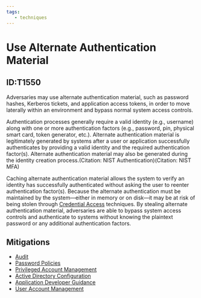```yaml
---
tags:
   - techniques
---
```

# Use Alternate Authentication Material
## ID:T1550
Adversaries may use alternate authentication material, such as password hashes, Kerberos tickets, and application access tokens, in order to move laterally within an environment and bypass normal system access controls. 

Authentication processes generally require a valid identity (e.g., username) along with one or more authentication factors (e.g., password, pin, physical smart card, token generator, etc.). Alternate authentication material is legitimately generated by systems after a user or application successfully authenticates by providing a valid identity and the required authentication factor(s). Alternate authentication material may also be generated during the identity creation process.(Citation: NIST Authentication)(Citation: NIST MFA)

Caching alternate authentication material allows the system to verify an identity has successfully authenticated without asking the user to reenter authentication factor(s). Because the alternate authentication must be maintained by the system—either in memory or on disk—it may be at risk of being stolen through [Credential Access](tactics/TA0006) techniques. By stealing alternate authentication material, adversaries are able to bypass system access controls and authenticate to systems without knowing the plaintext password or any additional authentication factors.

## Mitigations
* [Audit](mitigations/M1047)
* [Password Policies](mitigations/M1027)
* [Privileged Account Management](mitigations/M1026)
* [Active Directory Configuration](mitigations/M1015)
* [Application Developer Guidance](mitigations/M1013)
* [User Account Management](mitigations/M1018)
